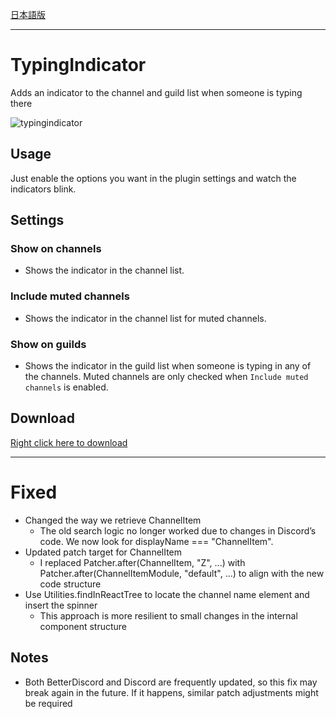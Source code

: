 [日本語版](https://github.com/Atamol/BetterDiscordStuff/Plugins/TypingIndicator/README.ja.md)

---

# TypingIndicator
Adds an indicator to the channel and guild list when someone is typing there

![typingindicator](https://user-images.githubusercontent.com/42084688/123513299-c4c5e080-d68c-11eb-8021-f68e755561cd.gif)

## Usage
Just enable the options you want in the plugin settings and watch the indicators blink.

## Settings
### Show on channels
- Shows the indicator in the channel list.
### Include muted channels
- Shows the indicator in the channel list for muted channels.
### Show on guilds
- Shows the indicator in the guild list when someone is typing in any of the channels. Muted channels are only checked when `Include muted channels` is enabled.

## Download
[Right click here to download](https://raw.githubusercontent.com/Atamol/BetterDiscordStuff/master/Plugins/TypingIndicator/TypingIndicator.plugin.js)

---

# Fixed

- Changed the way we retrieve ChannelItem
  - The old search logic no longer worked due to changes in Discord’s code. We now look for displayName === "ChannelItem".
- Updated patch target for ChannelItem
  - I replaced Patcher.after(ChannelItem, "Z", ...) with Patcher.after(ChannelItemModule, "default", ...) to align with the new code structure
- Use Utilities.findInReactTree to locate the channel name element and insert the spinner
  - This approach is more resilient to small changes in the internal component structure

## Notes
- Both BetterDiscord and Discord are frequently updated, so this fix may break again in the future. If it happens, similar patch adjustments might be required
